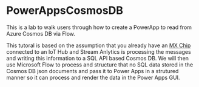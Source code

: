 # PowerAppsCosmosDB
This is a lab to walk users through how to create a PowerApp to read from Azure Cosmos DB via Flow.

This tutoral is based on the assumption that you already have an <a href="http://www.mxchip.com/az3166" target=_blank>MX Chip</a> connected to an IoT Hub and Stream Anlytics is processing the messages and writing this information to a SQL API based Cosmos DB.  We will then use Microsoft Flow to process and structure that no SQL data stored in the Cosmos DB json documents and pass it to Power Apps in a strutured manner so it can process and render the data in the Power Apps GUI.  
